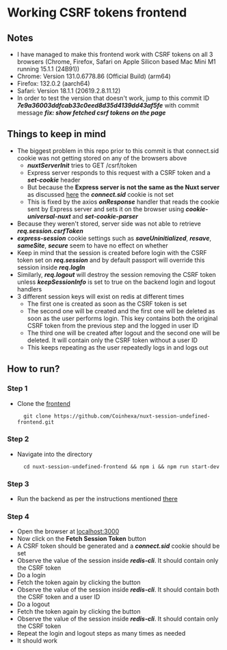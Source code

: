 # Working CSRF tokens frontend

## Notes

- I have managed to make this frontend work with CSRF tokens on all 3 browsers (Chrome, Firefox, Safari on Apple Silicon based Mac Mini M1 running 15.1.1 (24B91))
- Chrome: Version 131.0.6778.86 (Official Build) (arm64)
- Firefox: 132.0.2 (aarch64)
- Safari: Version 18.1.1 (20619.2.8.11.12)
- In order to test the version that doesn't work, jump to this commit ID _**7e9a36003ddfcab33c0eed8d35d4139dd43af5fe**_ with commit message _**fix: show fetched csrf tokens on the page**_

## Things to keep in mind

- The biggest problem in this repo prior to this commit is that connect.sid cookie was not getting stored on any of the browsers above
  - _**nuxtServerInit**_ tries to GET /csrf/token
  - Express server responds to this request with a CSRF token and a _**set-cookie**_ header
  - But because the **Express server is not the same as the Nuxt server** as discussed [here](https://www.techcharter.io/blog/handling-the-set-cookie-header-in-nuxt/) the _**connect.sid**_ cookie is not set
  - This is fixed by the axios _**onResponse**_ handler that reads the cookie sent by Express server and sets it on the browser using _**cookie-universal-nuxt**_ and _**set-cookie-parser**_
- Because they weren't stored, server side was not able to retrieve _**req.session.csrfToken**_
- _**express-session**_ cookie settings such as _**saveUninitialized**_, _**resave**_, _**sameSite**_, _**secure**_ seem to have no effect on whether
- Keep in mind that the session is created before login with the CSRF token set on _**req.session**_ and by default passport will override this session inside _**req.logIn**_
- Similarly, _**req.logout**_ will destroy the session removing the CSRF token unless _**keepSessionInfo**_ is set to true on the backend login and logout handlers
- 3 different session keys will exist on redis at different times
  - The first one is created as soon as the CSRF token is set
  - The second one will be created and the first one will be deleted as soon as the user performs login. This key contains both the original CSRF token from the previous step and the logged in user ID
  - The third one will be created after logout and the second one will be deleted. It will contain only the CSRF token without a user ID
  - This keeps repeating as the user repeatedly logs in and logs out

## How to run?

### Step 1

- Clone the [frontend](https://github.com/Coinhexa/nuxt-session-undefined-frontend)

        git clone https://github.com/Coinhexa/nuxt-session-undefined-frontend.git

### Step 2

- Navigate into the directory

        cd nuxt-session-undefined-frontend && npm i && npm run start-dev

### Step 3

- Run the backend as per the instructions mentioned [there](https://github.com/Coinhexa/nuxt-session-undefined-backend)

### Step 4

- Open the browser at [localhost:3000](http://localhost:3000)
- Now click on the **Fetch Session Token** button
- A CSRF token should be generated and a _**connect.sid**_ cookie should be set
- Observe the value of the session inside _**redis-cli**_. It should contain only the CSRF token
- Do a login
- Fetch the token again by clicking the button
- Observe the value of the session inside _**redis-cli**_. It should contain both the CSRF token and a user ID
- Do a logout
- Fetch the token again by clicking the button
- Observe the value of the session inside _**redis-cli**_. It should contain only the CSRF token
- Repeat the login and logout steps as many times as needed
- It should work
